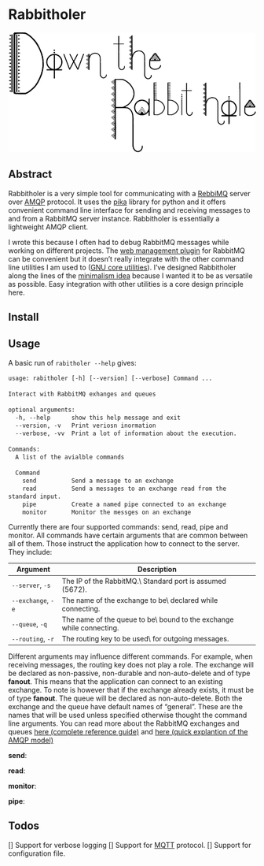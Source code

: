 # Rabbitholer

![img](./down_the_whole.png)


## Abstract

Rabbitholer is a very simple tool for communicating with a [RebbiMQ](https://en.wikipedia.org/wiki/RabbitMQ) server over [AMQP](https://en.wikipedia.org/wiki/Advanced_Message_Queuing_Protocol) protocol. It uses the [pika](https://pika.readthedocs.io/en/stable/) library for python and it offers convenient command line interface for sending and receiving messages to and from a RabbitMQ server instance. Rabbitholer is essentially a lightweight AMQP client.



I wrote this because I often had to debug RabbitMQ messages while working on different projects. The [web management plugin](https://www.rabbitmq.com/management.html) for RabbitMQ can be convenient but it doesn&rsquo;t really integrate with the other command line utilities I am used to ([GNU core utilities](https://www.gnu.org/software/coreutils/)). I&rsquo;ve designed Rabbitholer along the lines of the [minimalism idea](http://minifesto.org/) because I wanted it to be as versatile as possible. Easy integration with other utilities is a core design principle here.


## Install


## Usage

A basic run of `rabitholer --help` gives:

```
usage: rabitholer [-h] [--version] [--verbose] Command ...

Interact with RabbitMQ exhanges and queues

optional arguments:
  -h, --help      show this help message and exit
  --version, -v   Print veriosn inormation
  --verbose, -vv  Print a lot of information about the execution.

Commands:
  A list of the avialble commands

  Command
    send          Send a message to an exchange
    read          Send a messages to an exchange read from the standard input.
    pipe          Create a named pipe connected to an exchange
    monitor       Monitor the messges on an exchange

```

Currently there are four supported commands: send, read, pipe and monitor. All commands have certain arguments that are common between all of them. Those instruct the application how to connect to the server. They include:

| Argument           | Description                                                           |
|------------------ |--------------------------------------------------------------------- |
| `--server`, `-s`   | The IP of the RabbitMQ.\\ Standard port is assumed (5672).            |
| `--exchange`, `-e` | The name of the exchange to be\\ declared while connecting.           |
| `--queue`, `-q`    | The name of the queue to be\\ bound to the exchange while connecting. |
| `--routing`, `-r`  | The routing key to be used\\ for outgoing messages.                   |

Different arguments may influence different commands. For example, when receiving messages, the routing key does not play a role. The exchange will be declared as non-passive, non-durable and non-auto-delete and of type **fanout**. This means that the application can connect to an existing exchange. To note is however that if the exchange already exists, it must be of type **fanout**. The queue will be declared as non-auto-delete. Both the exchange and the queue have default names of &ldquo;general&rdquo;. These are the names that will be used unless specified otherwise thought the command line arguments. You can read more about the RabbitMQ exchanges and queues [here (complete reference guide)](https://www.rabbitmq.com/amqp-0-9-1-reference.html) and [here (quick explantion of the AMQP model)](https://www.rabbitmq.com/tutorials/amqp-concepts.html)



**send**:



**read**:



**monitor**:



**pipe**:


## Todos

[] Support for verbose logging [] Support for [MQTT](http://mqtt.org/) protocol. [] Support for configuration file.
